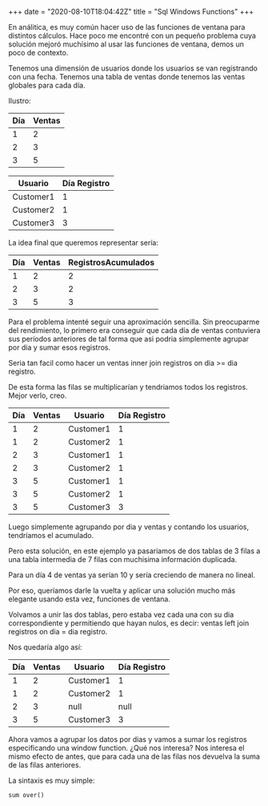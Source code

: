 +++
date = "2020-08-10T18:04:42Z"
title = "Sql Windows Functions"
+++

En análitica, es muy común hacer uso de las funciones de ventana para distintos cálculos. Hace poco me encontré con un pequeño problema cuya solución mejoró muchísimo al usar las funciones de ventana, demos un poco de contexto.

Tenemos una dimensión de usuarios donde los usuarios se van registrando con una fecha.
Tenemos una tabla de ventas donde tenemos las ventas globales para cada día.

Ilustro:

| Día | Ventas |
| --- | ------ |
| 1 | 2 |
| 2 | 3 | 
| 3 | 5 |

| Usuario | Día Registro |
| ------- | ------------ |
| Customer1 | 1 |
| Customer2 | 1 |
| Customer3 | 3 |

La idea final que queremos representar sería:

| Día | Ventas | RegistrosAcumulados |
| --- | ------ | ------------------- |
| 1 | 2 | 2 |
| 2 | 3 | 2 |
| 3 | 5 | 3 |

Para el problema intenté seguir una aproximación sencilla. Sin preocuparme del rendimiento, lo primero era conseguir que cada día de ventas contuviera sus períodos anteriores de tal forma que asi podria simplemente  agrupar por dia y sumar esos registros.

Seria tan facil como hacer un ventas inner join registros on dia >= dia registro.

De esta forma las filas se multiplicarían y tendriamos todos los registros. Mejor verlo, creo.

| Día | Ventas | Usuario | Día Registro |
| --- | ------ | ------- | ------------ |
| 1   |   2    | Customer1 | 1 |
| 1   |   2    | Customer2 | 1 |
| 2   |   3    | Customer1 | 1 |
| 2   |   3    | Customer2 | 1 |
| 3   |   5    | Customer1 | 1 |
| 3   |   5    | Customer2 | 1 |
| 3   |   5    | Customer3 | 3 |

Luego simplemente agrupando por dia y ventas y contando los usuarios, tendríamos el acumulado.

Pero esta solución, en este ejemplo ya pasariamos de dos tablas de 3 filas a una tabla intermedia de 7 filas con muchisima información duplicada. 

Para un día 4 de ventas ya serían 10 y sería creciendo de manera no lineal. 

Por eso, queríamos darle la vuelta y aplicar una solución mucho más elegante usando esta vez, funciones de ventana.

Volvamos a unir las dos tablas, pero estaba vez cada una con su dia correspondiente y permitiendo que hayan nulos, es decir: ventas left join registros on dia = dia registro.

Nos quedaría algo así:

| Día | Ventas | Usuario | Día Registro |
| --- | ------ | ------- | ------------ |
| 1   |   2    | Customer1 | 1 |
| 1   |   2    | Customer2 | 1 |
| 2   |   3    | null | null |
| 3   |   5    | Customer3 | 3 |

Ahora vamos a agrupar los datos por dias y vamos a sumar los registros especificando  una window function. ¿Qué nos interesa? Nos interesa el mismo efecto de antes, que para cada una de las filas nos devuelva la suma de las filas anteriores.

La sintaxis es muy simple: 

```
sum over()


